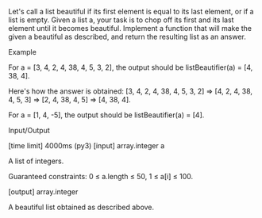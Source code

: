 Let's call a list beautiful if its first element is equal to its last element, or if a list is empty. Given a list a, your task is to chop off its first and its last element until it becomes beautiful. Implement a function that will make the given a beautiful as described, and return the resulting list as an answer.

Example

For a = [3, 4, 2, 4, 38, 4, 5, 3, 2], the output should be
listBeautifier(a) = [4, 38, 4].

Here's how the answer is obtained:
[3, 4, 2, 4, 38, 4, 5, 3, 2] => [4, 2, 4, 38, 4, 5, 3] => [2, 4, 38, 4, 5] => [4, 38, 4].

For a = [1, 4, -5], the output should be
listBeautifier(a) = [4].

Input/Output

[time limit] 4000ms (py3)
[input] array.integer a

A list of integers.

Guaranteed constraints:
0 ≤ a.length ≤ 50,
1 ≤ a[i] ≤ 100.

[output] array.integer

A beautiful list obtained as described above.
